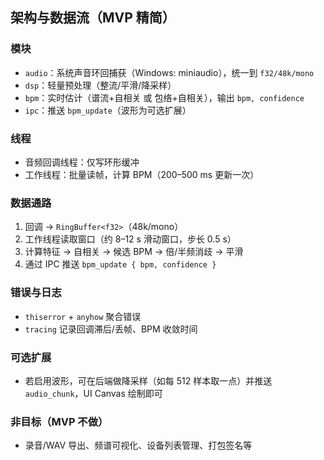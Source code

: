 ## 架构与数据流（MVP 精简）

### 模块
- `audio`：系统声音环回捕获（Windows: miniaudio），统一到 `f32/48k/mono`
- `dsp`：轻量预处理（整流/平滑/降采样）
- `bpm`：实时估计（谱流+自相关 或 包络+自相关），输出 `bpm, confidence`
- `ipc`：推送 `bpm_update`（波形为可选扩展）

### 线程
- 音频回调线程：仅写环形缓冲
- 工作线程：批量读帧，计算 BPM（200–500 ms 更新一次）

### 数据通路
1) 回调 → `RingBuffer<f32>`（48k/mono）
2) 工作线程读取窗口（约 8–12 s 滑动窗口，步长 0.5 s）
3) 计算特征 → 自相关 → 候选 BPM → 倍/半频消歧 → 平滑
4) 通过 IPC 推送 `bpm_update { bpm, confidence }`

### 错误与日志
- `thiserror` + `anyhow` 聚合错误
- `tracing` 记录回调滞后/丢帧、BPM 收敛时间

### 可选扩展
- 若启用波形，可在后端做降采样（如每 512 样本取一点）并推送 `audio_chunk`，UI Canvas 绘制即可

### 非目标（MVP 不做）
- 录音/WAV 导出、频谱可视化、设备列表管理、打包签名等

